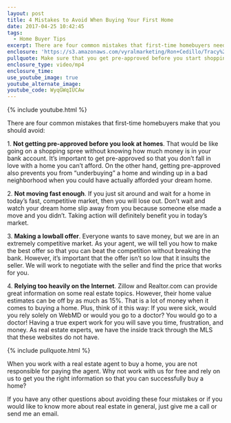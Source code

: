 ```yaml
---
layout: post
title: 4 Mistakes to Avoid When Buying Your First Home
date: 2017-04-25 10:42:45
tags:
  - Home Buyer Tips
excerpt: There are four common mistakes that first-time homebuyers need to avoid in order to successfully purchase a home.
enclosure: 'https://s3.amazonaws.com/vyralmarketing/Ron+Cedillo/Tracy%2C+CA+Real+Estate+4+things+to+avoid.mp4'
pullquote: Make sure that you get pre-approved before you start shopping for homes.
enclosure_type: video/mp4
enclosure_time:
use_youtube_image: true
youtube_alternate_image:
youtube_code: WyqGWqIUCAw
---
```



{% include youtube.html %}

There are four common mistakes that first-time homebuyers make that you should avoid:&nbsp;

1.&nbsp;**Not getting pre-approved before you look at homes**. That would be like going on a shopping spree without knowing how much money is in your bank account. It’s important to get pre-approved so that you don’t fall in love with a home you can’t afford. On the other hand, getting pre-approved also prevents you from “underbuying” a home and winding up in a bad neighborhood when you could have actually afforded your dream home.&nbsp;

2.&nbsp;**Not moving fast enough**. If you just sit around and wait for a home in today’s fast, competitive market, then you will lose out. Don’t wait and watch your dream home slip away from you because someone else made a move and you didn’t. Taking action will definitely benefit you in today’s market.&nbsp;

3.&nbsp;**Making a lowball offer**. Everyone wants to save money, but we are in an extremely competitive market. As your agent, we will tell you how to make the best offer so that you can beat the competition without breaking the bank. However, it’s important that the offer isn’t so low that it insults the seller. We will work to negotiate with the seller and find the price that works for you.&nbsp;

4.&nbsp;**Relying too heavily on the Internet**. Zillow and Realtor.com can provide great information on some real estate topics. However, their home value estimates can be off by as much as 15%. That is a lot of money when it comes to buying a home. Plus, think of it this way: If you were sick, would you rely solely on WebMD or would you go to a doctor? You would go to a doctor! Having a true expert work for you will save you time, frustration, and money. As real estate experts, we have the inside track through the MLS that these websites do not have.&nbsp;

{% include pullquote.html %}

When you work with a real estate agent to buy a home, you are not responsible for paying the agent. Why not work with us for free and rely on us to get you the right information so that you can successfully buy a home?&nbsp;

If you have any other questions about avoiding these four mistakes or if you would like to know more about real estate in general, just give me a call or send me an email.&nbsp;